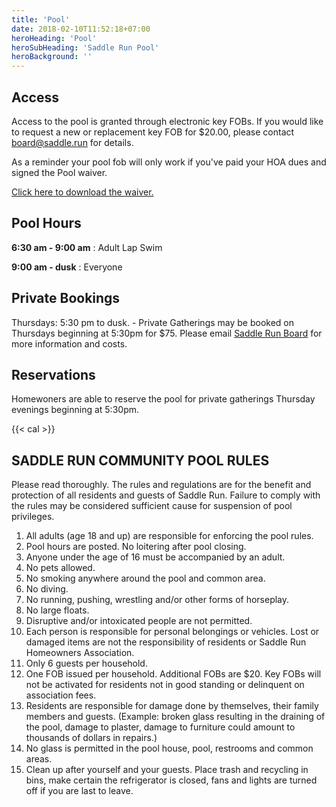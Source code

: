 ```yaml
---
title: 'Pool'
date: 2018-02-10T11:52:18+07:00
heroHeading: 'Pool'
heroSubHeading: 'Saddle Run Pool'
heroBackground: ''
---
```


## Access
Access to the pool is granted through electronic
key FOBs. If you would like to request a new or replacement key FOB for $20.00,
please contact [board@saddle.run](mailto:board@saddle.run) for details.

As a reminder your pool fob will only work if you've paid your HOA dues and signed the Pool waiver.

[Click here to download the
waiver.](https://docs.google.com/document/d/1Fy921RECHPZib1h2O8XsAsqz-y1xdTQu/edit?usp=sharing&ouid=115726158870129633724&rtpof=true&sd=true)

## Pool Hours
 
**6:30 am - 9:00 am** : Adult Lap Swim

**9:00 am - dusk** : Everyone

## Private Bookings
Thursdays: 5:30 pm to dusk. - Private Gatherings may be booked on Thursdays beginning at 5:30pm for $75.
Please email [Saddle Run Board](mailto:board@saddle.run) for more information and
costs.

## Reservations

Homewoners are able to reserve the pool for private gatherings Thursday evenings
beginning at 5:30pm.

{{< cal >}}

## SADDLE RUN COMMUNITY POOL RULES

Please read thoroughly. The rules and regulations are for the benefit and
protection of all residents and guests of Saddle Run. Failure to comply with the rules may be considered sufficient cause for suspension of pool privileges.

1. All adults (age 18 and up) are responsible for enforcing the pool rules.
2. Pool hours are posted. No loitering after pool closing.
3. Anyone under the age of 16 must be accompanied by an adult.
4. No pets allowed.
5. No smoking anywhere around the pool and common area.
6. No diving.
7. No running, pushing, wrestling and/or other forms of horseplay.
8. No large floats.
9. Disruptive and/or intoxicated people are not permitted.
10. Each person is responsible for personal belongings or vehicles. Lost or damaged items are not the responsibility of residents or Saddle Run Homeowners Association.
11. Only 6 guests per household.
12. One FOB issued per household. Additional FOBs are $20. Key FOBs will not be activated for residents not in good standing or delinquent on association fees.
13. Residents are responsible for damage done by themselves, their family members and guests. (Example: broken glass resulting in the draining of the pool, damage to plaster, damage to furniture could amount to thousands of dollars in repairs.)
14. No glass is permitted in the pool house, pool, restrooms and common areas.
15. Clean up after yourself and your guests. Place trash and recycling in bins, make certain the refrigerator is closed, fans and lights are turned off if you are last to leave.

